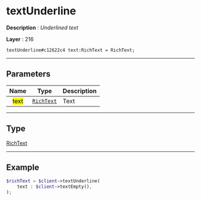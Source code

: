 # textUnderline

**Description** : *Underlined text*

**Layer** : 216

```tl
textUnderline#c12622c4 text:RichText = RichText;
```

---

## Parameters

| Name | Type | Description |
| :---: | :---: | :--- |
| <mark>text</mark> | [`RichText`](type/RichText) | Text |

---

## Type

[RichText](type/RichText)

---

## Example

```php
$richText = $client->textUnderline(
	text : $client->textEmpty(),
);
```